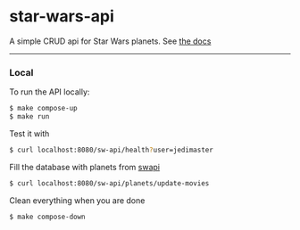 # star-wars-api
A simple CRUD api for Star Wars planets. See [the docs](https://gugabfigueiredo.github.io/star-wars-api/)

---

### Local

To run the API locally:

```bash
$ make compose-up
$ make run
```

Test it with
```bash
$ curl localhost:8080/sw-api/health?user=jedimaster
```

Fill the database with planets from [swapi](https://swapi.dev/)
```bash
$ curl localhost:8080/sw-api/planets/update-movies
```

Clean everything when you are done
```bash
$ make compose-down
```